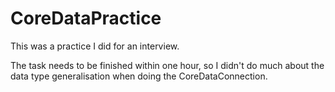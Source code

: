 # CoreDataPractice

This was a practice I did for an interview. 

The task needs to be finished within one hour, so I didn't do much about the data type generalisation when doing the CoreDataConnection.
